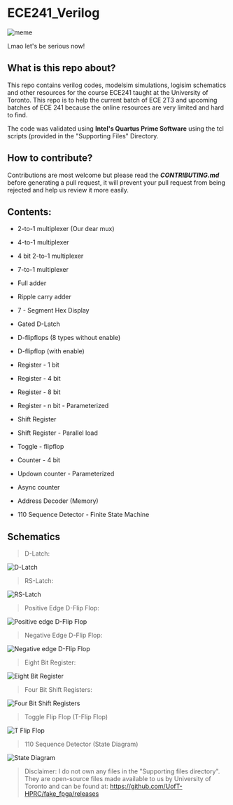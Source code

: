 # ECE241_Verilog

![meme](/schematics/verliog_meme.png)

Lmao let's be serious now!

## What is this repo about?

This repo contains verilog codes, modelsim simulations, logisim schematics and other resources for the course ECE241 taught at the University of Toronto. This repo is to help the current batch of ECE 2T3 and upcoming batches of ECE 241 because the online resources are very limited and hard to find.

The code was validated using **Intel's Quartus Prime Software** using the tcl scripts (provided in the "Supporting Files" Directory.

## How to contribute?

Contributions are most welcome but please read the **_CONTRIBUTING.md_** before generating a pull request, it will prevent your pull request from being rejected and help us review it more easily.

## Contents:

* 2-to-1 multiplexer (Our dear mux)

* 4-to-1 multiplexer

* 4 bit 2-to-1 multiplexer

* 7-to-1 multiplexer

* Full adder

* Ripple carry adder

* 7 - Segment Hex Display

* Gated D-Latch

* D-flipflops (8 types without enable)

* D-flipflop (with enable)

* Register - 1 bit

* Register - 4 bit

* Register - 8 bit

* Register - n bit - Parameterized

* Shift Register

* Shift Register - Parallel load

* Toggle - flipflop

* Counter - 4 bit

* Updown counter - Parameterized

* Async counter

* Address Decoder (Memory)

* 110 Sequence Detector - Finite State Machine

## Schematics

> D-Latch:

![D-Latch](/schematics/d_latch.PNG)

> RS-Latch:

![RS-Latch](/schematics/rs_latch.PNG)

> Positive Edge D-Flip Flop:

![Positive edge D-Flip Flop](/schematics/Pos_edge_D_flipflop.PNG)

> Negative Edge D-Flip Flop:

![Negative edge D-Flip Flop](/schematics/Neg_edge_D_flipflop.PNG)

> Eight Bit Register:

![Eight Bit Register](/schematics/eight_bit_register.PNG)

> Four Bit Shift Registers:

![Four Bit Shift Registers](/schematics/shift_registers.PNG)

> Toggle Flip Flop (T-Flip Flop)

![T Flip Flop](/schematics/T_FlipFlop.PNG)

> 110 Sequence Detector (State Diagram)

![State Diagram](/Finite_State_Machines/110_Sequence_Detector/State_Diagram.PNG)


> Disclaimer: I do not own any files in the "Supporting files directory". They are open-source files made available to us by University of Toronto and can be found at: https://github.com/UofT-HPRC/fake_fpga/releases
